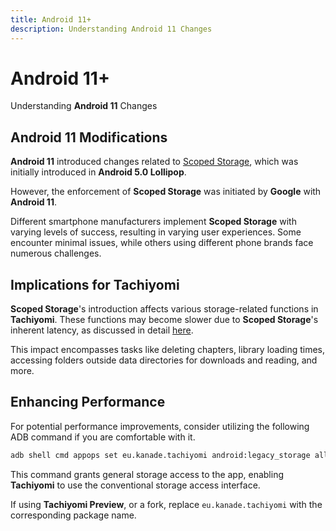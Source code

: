 ```yaml
---
title: Android 11+
description: Understanding Android 11 Changes
---
```


# Android 11+
Understanding **Android 11** Changes

## Android 11 Modifications
**Android 11** introduced changes related to [Scoped Storage](https://developer.android.com/about/versions/11/privacy/storage), which was initially introduced in **Android 5.0 Lollipop**.

However, the enforcement of **Scoped Storage** was initiated by **Google** with **Android 11**.

Different smartphone manufacturers implement **Scoped Storage** with varying levels of success, resulting in varying user experiences.
Some encounter minimal issues, while others using different phone brands face numerous challenges.

## Implications for Tachiyomi
**Scoped Storage**'s introduction affects various storage-related functions in **Tachiyomi**.
These functions may become slower due to **Scoped Storage**'s inherent latency, as discussed in detail [here](https://www.xda-developers.com/android-q-storage-access-framework-scoped-storage/).

This impact encompasses tasks like deleting chapters, library loading times, accessing folders outside data directories for downloads and reading, and more.

## Enhancing Performance
For potential performance improvements, consider utilizing the following ADB command if you are comfortable with it.

```bash
adb shell cmd appops set eu.kanade.tachiyomi android:legacy_storage allow
```

This command grants general storage access to the app, enabling **Tachiyomi** to use the conventional storage access interface.

If using **Tachiyomi Preview**, or a fork, replace `eu.kanade.tachiyomi` with the corresponding package name.
